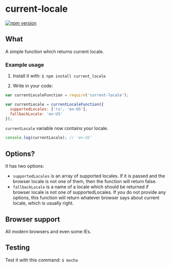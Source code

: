 # current-locale
[![npm version](https://badge.fury.io/js/current-locale.svg)](https://www.npmjs.com/package/current-locale)
## What
A simple function which returns current locale.

### Example usage
1. Install it with:
` $ npm install current_locale `

2. Write in your code:

```javascript
var currentLocaleFunction = require('current-locale');

var currentLocale = currentLocaleFunction({
  supportedLocales: ['ru', 'en-US'],
  fallbackLocale: 'en-US'
});
```
`currentLocale` variable now contains your locale.
```javascript
console.log(currentLocale); // 'en-US'
```

## Options?
It has two options:
- `supportedLocales` is an array of supported locales. If it is passed and the browser locale is not one of them, then
the function will return false.
- `fallbackLocale` is a name of a locale which should be returned if browser locale is not one of supportedLocales.
If you do not provide any options, this function will return whatever browser says about current locale, which is usually right.

## Browser support
All modern browsers and even some IEs.

## Testing
Test it with this command:
`$ mocha`
